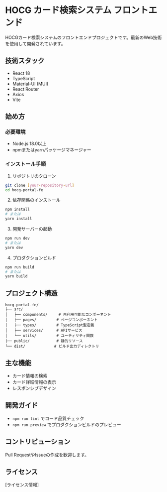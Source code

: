 # HOCG カード検索システム フロントエンド

HOCGカード検索システムのフロントエンドプロジェクトです。最新のWeb技術を使用して開発されています。

## 技術スタック

- React 18
- TypeScript
- Material-UI (MUI)
- React Router
- Axios
- Vite

## 始め方

### 必要環境

- Node.js 18.0以上
- npmまたはyarnパッケージマネージャー

### インストール手順

1. リポジトリのクローン
```bash
git clone [your-repository-url]
cd hocg-portal-fe
```

2. 依存関係のインストール
```bash
npm install
# または
yarn install
```

3. 開発サーバーの起動
```bash
npm run dev
# または
yarn dev
```

4. プロダクションビルド
```bash
npm run build
# または
yarn build
```

## プロジェクト構造

```
hocg-portal-fe/
├── src/
│   ├── components/     # 再利用可能なコンポーネント
│   ├── pages/         # ページコンポーネント
│   ├── types/         # TypeScript型定義
│   ├── services/      # APIサービス
│   └── utils/         # ユーティリティ関数
├── public/            # 静的リソース
└── dist/             # ビルド出力ディレクトリ
```

## 主な機能

- カード情報の検索
- カード詳細情報の表示
- レスポンシブデザイン

## 開発ガイド

- `npm run lint` でコード品質チェック
- `npm run preview` でプロダクションビルドのプレビュー

## コントリビューション

Pull RequestやIssueの作成を歓迎します。

## ライセンス

[ライセンス情報]
